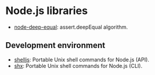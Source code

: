 # Node.js libraries

- [node-deep-equal](https://github.com/inspect-js/node-deep-equal): assert.deepEqual algorithm.

## Development environment

- [shelljs](https://github.com/shelljs/shelljs): Portable Unix shell commands for Node.js (API).
- [shx](https://github.com/shelljs/shx): Portable Unix shell commands for Node.js (CLI).
